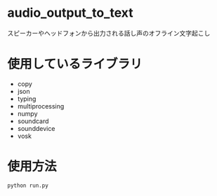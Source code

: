# audio_output_to_text
スピーカーやヘッドフォンから出力される話し声のオフライン文字起こし

# 使用しているライブラリ
- copy
- json
- typing
- multiprocessing
- numpy
- soundcard
- sounddevice
- vosk

# 使用方法
```bash
python run.py
```
